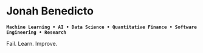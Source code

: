 # Jonah Benedicto

**`Machine Learning • AI • Data Science • Quantitative Finance • Software Engineering • Research`**

Fail. Learn. Improve.
